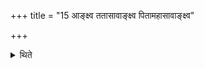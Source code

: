 +++
title = "15 आङ्क्ष्व ततासावाङ्क्ष्व पितामहासावाङ्क्ष्व"

+++

<details><summary>थिते</summary>

15. With āṇkṣva tata asau ... he gives the collyrium.
</details>
